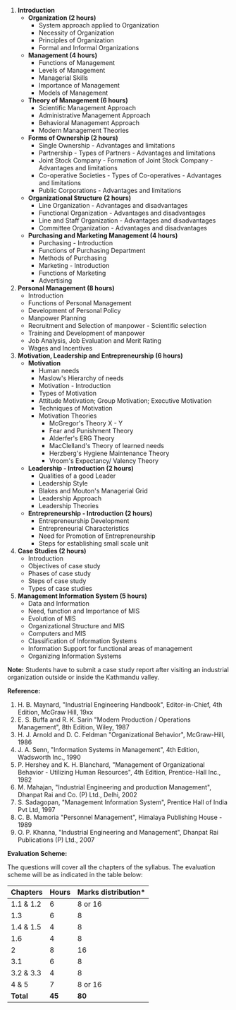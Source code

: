 1. **Introduction**
    * **Organization (2 hours)**
        * System approach applied to Organization
        * Necessity of Organization
        * Principles of Organization
        * Formal and Informal Organizations
    * **Management (4 hours)**
        * Functions of Management
        * Levels of Management
        * Managerial Skills
        * Importance of Management
        * Models of Management
    * **Theory of Management (6 hours)**
        * Scientific Management Approach
        * Administrative Management Approach
        * Behavioral Management Approach
        * Modern Management Theories
    * **Forms of Ownership (2 hours)**
        * Single Ownership - Advantages and limitations
        * Partnership - Types of Partners - Advantages and limitations
        * Joint Stock Company - Formation of Joint Stock Company - Advantages and limitations
        * Co-operative Societies - Types of Co-operatives - Advantages and limitations
        * Public Corporations - Advantages and limitations
    * **Organizational Structure (2 hours)**
        * Line Organization - Advantages and disadvantages
        * Functional Organization - Advantages and disadvantages
        * Line and Staff Organization - Advantages and disadvantages
        * Committee Organization - Advantages and disadvantages
    * **Purchasing and Marketing Management (4 hours)**
        * Purchasing - Introduction
        * Functions of Purchasing Department
        * Methods of Purchasing
        * Marketing - Introduction
        * Functions of Marketing
        * Advertising
2. **Personal Management (8 hours)**
    * Introduction
    * Functions of Personal Management
    * Development of Personal Policy
    * Manpower Planning
    * Recruitment and Selection of manpower - Scientific selection
    * Training and Development of manpower
    * Job Analysis, Job Evaluation and Merit Rating
    * Wages and Incentives
3. **Motivation, Leadership and Entrepreneurship (6 hours)**
    * **Motivation**
        * Human needs
        * Maslow's Hierarchy of needs
        * Motivation - Introduction
        * Types of Motivation
        * Attitude Motivation; Group Motivation; Executive Motivation
        * Techniques of Motivation
        * Motivation Theories
            * McGregor's Theory X - Y
            * Fear and Punishment Theory
            * Alderfer's ERG Theory
            * MacClelland's Theory of learned needs
            * Herzberg's Hygiene Maintenance Theory
            * Vroom's Expectancy/ Valency Theory
    * **Leadership - Introduction (2 hours)**
        * Qualities of a good Leader
        * Leadership Style
        * Blakes and Mouton's Managerial Grid
        * Leadership Approach
        * Leadership Theories
    * **Entrepreneurship - Introduction (2 hours)**
        * Entrepreneurship Development
        * Entrepreneurial Characteristics
        * Need for Promotion of Entrepreneurship
        * Steps for establishing small scale unit
4. **Case Studies (2 hours)**
    * Introduction
    * Objectives of case study
    * Phases of case study
    * Steps of case study
    * Types of case studies
5. **Management Information System (5 hours)**
    * Data and Information
    * Need, function and Importance of MIS
    * Evolution of MIS
    * Organizational Structure and MIS
    * Computers and MIS
    * Classification of Information Systems
    * Information Support for functional areas of management
    * Organizing Information Systems

**Note:** Students have to submit a case study report after visiting an industrial organization outside or inside the Kathmandu valley. 

**Reference:**

1. H. B. Maynard, "Industrial Engineering Handbook", Editor-in-Chief, 4th Edition, McGraw Hill, 19xx 
2. E. S. Buffa and R. K. Sarin "Modern Production / Operations Management", 8th Edition, Wiley, 1987
3. H. J. Arnold and D. C. Feldman "Organizational Behavior", McGraw-Hill, 1986 
4. J. A. Senn, "Information Systems in Management", 4th Edition, Wadsworth Inc., 1990 
5. P. Hershey and K. H. Blanchard, "Management of Organizational Behavior - Utilizing Human Resources", 4th Edition, Prentice-Hall Inc., 1982 
6. M. Mahajan, "Industrial Engineering and production Management", Dhanpat Rai and Co. (P) Ltd., Delhi, 2002 
7. S. Sadagopan, "Management Information System", Prentice Hall of India Pvt Ltd, 1997
8. C. B. Mamoria "Personnel Management", Himalaya Publishing House - 1989
9. O. P. Khanna, "Industrial Engineering and Management", Dhanpat Rai Publications (P) Ltd., 2007

**Evaluation Scheme:**

The questions will cover all the chapters of the syllabus. The evaluation scheme will be as indicated in the table below:

| Chapters  | Hours  | Marks distribution* |
| --------- | ------ | ------------------- |
| 1.1 & 1.2 | 6      | 8 or 16             |
| 1.3       | 6      | 8                   |
| 1.4 & 1.5 | 4      | 8                   |
| 1.6       | 4      | 8                   |
| 2         | 8      | 16                  |
| 3.1       | 6      | 8                   |
| 3.2 & 3.3 | 4      | 8                   |
| 4 & 5     | 7      | 8 or 16             |
| **Total** | **45** | **80**              |

